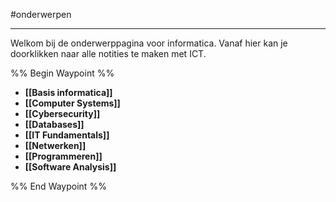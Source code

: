 #onderwerpen 

---

Welkom bij de onderwerppagina voor informatica. Vanaf hier kan je doorklikken naar alle notities te maken met ICT.

%% Begin Waypoint %%
- **[[Basis informatica]]**
- **[[Computer Systems]]**
- **[[Cybersecurity]]**
- **[[Databases]]**
- **[[IT Fundamentals]]**
- **[[Netwerken]]**
- **[[Programmeren]]**
- **[[Software Analysis]]**

%% End Waypoint %%